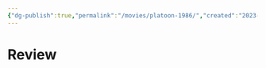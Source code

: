```yaml
---
{"dg-publish":true,"permalink":"/movies/platoon-1986/","created":"2023-12-04T11:09:19.900-06:00","updated":"2023-12-04T11:09:55.430-06:00"}
---
```



# Review
